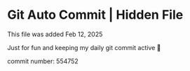 # Git Auto Commit | Hidden File

This file was added Feb 12, 2025

Just for fun and keeping my daily git commit active 🤪

commit number: 554752
